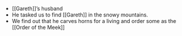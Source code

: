 - [[Gareth]]’s husband
- He tasked us to find [[Gareth]] in the snowy mountains.
- We find out that he carves horns for a living and order some as the [[Order of the Meek]]